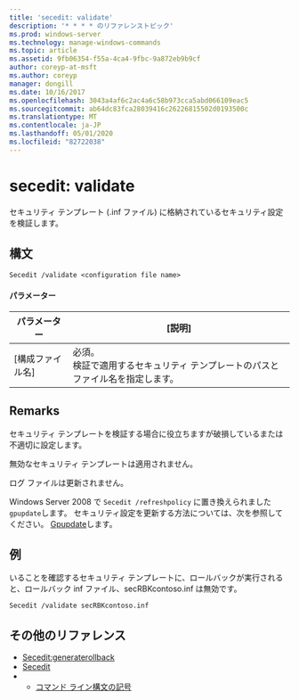 ```yaml
---
title: 'secedit: validate'
description: '* * * * のリファレンストピック'
ms.prod: windows-server
ms.technology: manage-windows-commands
ms.topic: article
ms.assetid: 9fb06354-f55a-4ca4-9fbc-9a872eb9b9cf
author: coreyp-at-msft
ms.author: coreyp
manager: dongill
ms.date: 10/16/2017
ms.openlocfilehash: 3043a4af6c2ac4a6c58b973cca5abd066109eac5
ms.sourcegitcommit: ab64dc83fca28039416c26226815502d0193500c
ms.translationtype: MT
ms.contentlocale: ja-JP
ms.lasthandoff: 05/01/2020
ms.locfileid: "82722038"
---
```

# <a name="seceditvalidate"></a>secedit: validate



セキュリティ テンプレート (.inf ファイル) に格納されているセキュリティ設定を検証します。

## <a name="syntax"></a>構文

```
Secedit /validate <configuration file name>  

```

#### <a name="parameters"></a>パラメーター

|パラメーター|[説明]|
|---------|-----------|
|[構成ファイル名]|必須。</br>検証で適用するセキュリティ テンプレートのパスとファイル名を指定します。|

## <a name="remarks"></a>Remarks

セキュリティ テンプレートを検証する場合に役立ちますが破損しているまたは不適切に設定します。

無効なセキュリティ テンプレートは適用されません。

ログ ファイルは更新されません。

Windows Server 2008 で `Secedit /refreshpolicy` に置き換えられました `gpupdate`します。 セキュリティ設定を更新する方法については、次を参照してください。 [Gpupdate](gpupdate.md)します。

## <a name="examples"></a>例

いることを確認するセキュリティ テンプレートに、ロールバックが実行されると、ロールバック inf ファイル、secRBKcontoso.inf は無効です。
```
Secedit /validate secRBKcontoso.inf
```

## <a name="additional-references"></a>その他のリファレンス

-   [Secedit:generaterollback](secedit-generaterollback.md)
-   [Secedit](secedit.md)
-   - [コマンド ライン構文の記号](command-line-syntax-key.md)